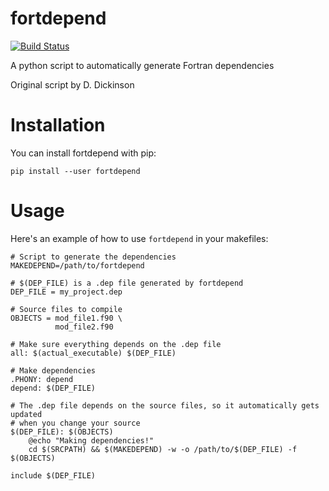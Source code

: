 fortdepend
==========

[![Build Status](https://travis-ci.org/ZedThree/fort_depend.py.svg?branch=master)](https://travis-ci.org/ZedThree/fort_depend.py)

A python script to automatically generate Fortran dependencies

Original script by D. Dickinson

Installation
============

You can install fortdepend with pip:

    pip install --user fortdepend

Usage
=====

Here's an example of how to use `fortdepend` in your makefiles:

    # Script to generate the dependencies
    MAKEDEPEND=/path/to/fortdepend

    # $(DEP_FILE) is a .dep file generated by fortdepend
    DEP_FILE = my_project.dep

    # Source files to compile
    OBJECTS = mod_file1.f90 \
              mod_file2.f90

    # Make sure everything depends on the .dep file
    all: $(actual_executable) $(DEP_FILE)

    # Make dependencies
    .PHONY: depend
    depend: $(DEP_FILE)

    # The .dep file depends on the source files, so it automatically gets updated
    # when you change your source
    $(DEP_FILE): $(OBJECTS)
        @echo "Making dependencies!"
        cd $(SRCPATH) && $(MAKEDEPEND) -w -o /path/to/$(DEP_FILE) -f $(OBJECTS)
        
    include $(DEP_FILE)
